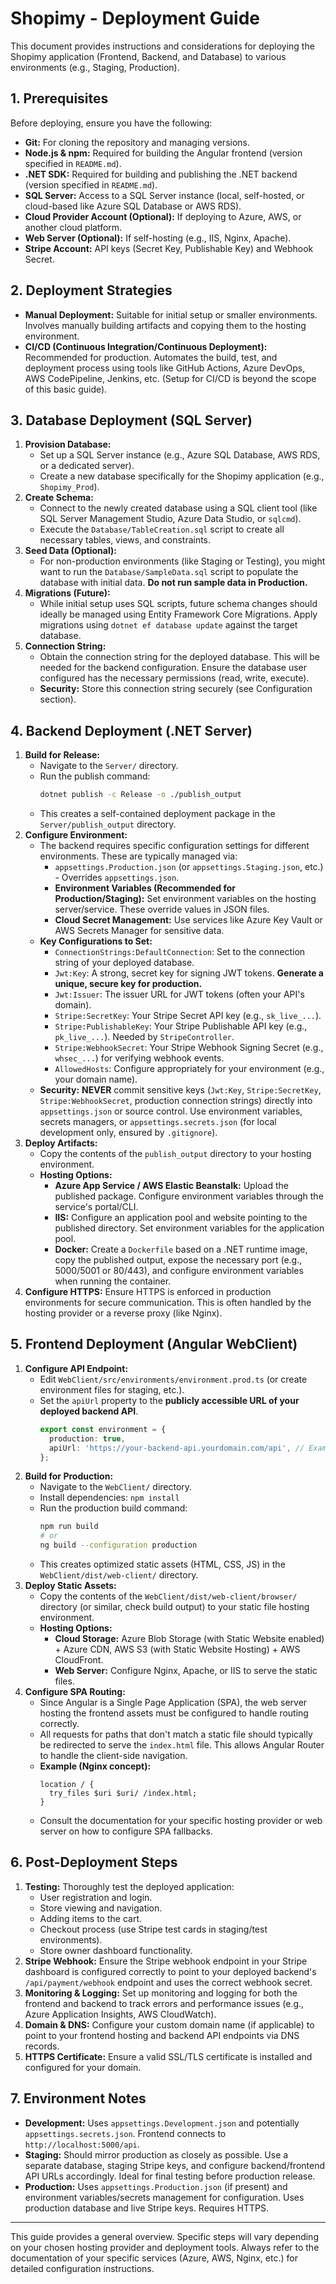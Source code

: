 # Shopimy - Deployment Guide

This document provides instructions and considerations for deploying the Shopimy application (Frontend, Backend, and Database) to various environments (e.g., Staging, Production).

## 1. Prerequisites

Before deploying, ensure you have the following:

*   **Git:** For cloning the repository and managing versions.
*   **Node.js & npm:** Required for building the Angular frontend (version specified in `README.md`).
*   **.NET SDK:** Required for building and publishing the .NET backend (version specified in `README.md`).
*   **SQL Server:** Access to a SQL Server instance (local, self-hosted, or cloud-based like Azure SQL Database or AWS RDS).
*   **Cloud Provider Account (Optional):** If deploying to Azure, AWS, or another cloud platform.
*   **Web Server (Optional):** If self-hosting (e.g., IIS, Nginx, Apache).
*   **Stripe Account:** API keys (Secret Key, Publishable Key) and Webhook Secret.

## 2. Deployment Strategies

*   **Manual Deployment:** Suitable for initial setup or smaller environments. Involves manually building artifacts and copying them to the hosting environment.
*   **CI/CD (Continuous Integration/Continuous Deployment):** Recommended for production. Automates the build, test, and deployment process using tools like GitHub Actions, Azure DevOps, AWS CodePipeline, Jenkins, etc. (Setup for CI/CD is beyond the scope of this basic guide).

## 3. Database Deployment (SQL Server)

1.  **Provision Database:**
    *   Set up a SQL Server instance (e.g., Azure SQL Database, AWS RDS, or a dedicated server).
    *   Create a new database specifically for the Shopimy application (e.g., `Shopimy_Prod`).
2.  **Create Schema:**
    *   Connect to the newly created database using a SQL client tool (like SQL Server Management Studio, Azure Data Studio, or `sqlcmd`).
    *   Execute the `Database/TableCreation.sql` script to create all necessary tables, views, and constraints.
3.  **Seed Data (Optional):**
    *   For non-production environments (like Staging or Testing), you might want to run the `Database/SampleData.sql` script to populate the database with initial data. **Do not run sample data in Production.**
4.  **Migrations (Future):**
    *   While initial setup uses SQL scripts, future schema changes should ideally be managed using Entity Framework Core Migrations. Apply migrations using `dotnet ef database update` against the target database.
5.  **Connection String:**
    *   Obtain the connection string for the deployed database. This will be needed for the backend configuration. Ensure the database user configured has the necessary permissions (read, write, execute).
    *   **Security:** Store this connection string securely (see Configuration section).

## 4. Backend Deployment (.NET Server)

1.  **Build for Release:**
    *   Navigate to the `Server/` directory.
    *   Run the publish command:
        ```bash
        dotnet publish -c Release -o ./publish_output
        ```
    *   This creates a self-contained deployment package in the `Server/publish_output` directory.
2.  **Configure Environment:**
    *   The backend requires specific configuration settings for different environments. These are typically managed via:
        *   `appsettings.Production.json` (or `appsettings.Staging.json`, etc.) - Overrides `appsettings.json`.
        *   **Environment Variables (Recommended for Production/Staging):** Set environment variables on the hosting server/service. These override values in JSON files.
        *   **Cloud Secret Management:** Use services like Azure Key Vault or AWS Secrets Manager for sensitive data.
    *   **Key Configurations to Set:**
        *   `ConnectionStrings:DefaultConnection`: Set to the connection string of your deployed database.
        *   `Jwt:Key`: A strong, secret key for signing JWT tokens. **Generate a unique, secure key for production.**
        *   `Jwt:Issuer`: The issuer URL for JWT tokens (often your API's domain).
        *   `Stripe:SecretKey`: Your Stripe Secret API key (e.g., `sk_live_...`).
        *   `Stripe:PublishableKey`: Your Stripe Publishable API key (e.g., `pk_live_...`). Needed by `StripeController`.
        *   `Stripe:WebhookSecret`: Your Stripe Webhook Signing Secret (e.g., `whsec_...`) for verifying webhook events.
        *   `AllowedHosts`: Configure appropriately for your environment (e.g., your domain name).
    *   **Security:** **NEVER** commit sensitive keys (`Jwt:Key`, `Stripe:SecretKey`, `Stripe:WebhookSecret`, production connection strings) directly into `appsettings.json` or source control. Use environment variables, secrets managers, or `appsettings.secrets.json` (for local development only, ensured by `.gitignore`).
3.  **Deploy Artifacts:**
    *   Copy the contents of the `publish_output` directory to your hosting environment.
    *   **Hosting Options:**
        *   **Azure App Service / AWS Elastic Beanstalk:** Upload the published package. Configure environment variables through the service's portal/CLI.
        *   **IIS:** Configure an application pool and website pointing to the published directory. Set environment variables for the application pool.
        *   **Docker:** Create a `Dockerfile` based on a .NET runtime image, copy the published output, expose the necessary port (e.g., 5000/5001 or 80/443), and configure environment variables when running the container.
4.  **Configure HTTPS:** Ensure HTTPS is enforced in production environments for secure communication. This is often handled by the hosting provider or a reverse proxy (like Nginx).

## 5. Frontend Deployment (Angular WebClient)

1.  **Configure API Endpoint:**
    *   Edit `WebClient/src/environments/environment.prod.ts` (or create environment files for staging, etc.).
    *   Set the `apiUrl` property to the **publicly accessible URL of your deployed backend API**.
        ```typescript
        export const environment = {
          production: true,
          apiUrl: 'https://your-backend-api.yourdomain.com/api', // Example
        };
        ```
2.  **Build for Production:**
    *   Navigate to the `WebClient/` directory.
    *   Install dependencies: `npm install`
    *   Run the production build command:
        ```bash
        npm run build
        # or
        ng build --configuration production
        ```
    *   This creates optimized static assets (HTML, CSS, JS) in the `WebClient/dist/web-client/` directory.
3.  **Deploy Static Assets:**
    *   Copy the contents of the `WebClient/dist/web-client/browser/` directory (or similar, check build output) to your static file hosting environment.
    *   **Hosting Options:**
        *   **Cloud Storage:** Azure Blob Storage (with Static Website enabled) + Azure CDN, AWS S3 (with Static Website Hosting) + AWS CloudFront.
        *   **Web Server:** Configure Nginx, Apache, or IIS to serve the static files.
4.  **Configure SPA Routing:**
    *   Since Angular is a Single Page Application (SPA), the web server hosting the frontend assets must be configured to handle routing correctly.
    *   All requests for paths that don't match a static file should typically be redirected to serve the `index.html` file. This allows Angular Router to handle the client-side navigation.
    *   **Example (Nginx concept):**
        ```nginx
        location / {
          try_files $uri $uri/ /index.html;
        }
        ```
    *   Consult the documentation for your specific hosting provider or web server on how to configure SPA fallbacks.

## 6. Post-Deployment Steps

1.  **Testing:** Thoroughly test the deployed application:
    *   User registration and login.
    *   Store viewing and navigation.
    *   Adding items to the cart.
    *   Checkout process (use Stripe test cards in staging/test environments).
    *   Store owner dashboard functionality.
2.  **Stripe Webhook:** Ensure the Stripe webhook endpoint in your Stripe dashboard is configured correctly to point to your deployed backend's `/api/payment/webhook` endpoint and uses the correct webhook secret.
3.  **Monitoring & Logging:** Set up monitoring and logging for both the frontend and backend to track errors and performance issues (e.g., Azure Application Insights, AWS CloudWatch).
4.  **Domain & DNS:** Configure your custom domain name (if applicable) to point to your frontend hosting and backend API endpoints via DNS records.
5.  **HTTPS Certificate:** Ensure a valid SSL/TLS certificate is installed and configured for your domain.

## 7. Environment Notes

*   **Development:** Uses `appsettings.Development.json` and potentially `appsettings.secrets.json`. Frontend connects to `http://localhost:5000/api`.
*   **Staging:** Should mirror production as closely as possible. Use a separate database, staging Stripe keys, and configure backend/frontend API URLs accordingly. Ideal for final testing before production release.
*   **Production:** Uses `appsettings.Production.json` (if present) and environment variables/secrets management for configuration. Uses production database and live Stripe keys. Requires HTTPS.

---

This guide provides a general overview. Specific steps will vary depending on your chosen hosting provider and deployment tools. Always refer to the documentation of your specific services (Azure, AWS, Nginx, etc.) for detailed configuration instructions.